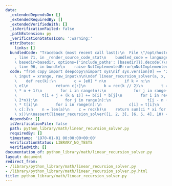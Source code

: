 ```yaml
---
data:
  _extendedDependsOn: []
  _extendedRequiredBy: []
  _extendedVerifiedWith: []
  _isVerificationFailed: false
  _pathExtension: py
  _verificationStatusIcon: ':warning:'
  attributes:
    links: []
  bundledCode: "Traceback (most recent call last):\n  File \"/opt/hostedtoolcache/Python/3.9.1/x64/lib/python3.9/site-packages/onlinejudge_verify/documentation/build.py\"\
    , line 71, in _render_source_code_stat\n    bundled_code = language.bundle(stat.path,\
    \ basedir=basedir, options={'include_paths': [basedir]}).decode()\n  File \"/opt/hostedtoolcache/Python/3.9.1/x64/lib/python3.9/site-packages/onlinejudge_verify/languages/python.py\"\
    , line 96, in bundle\n    raise NotImplementedError\nNotImplementedError\n"
  code: "from copy import deepcopy\nimport sys\nif sys.version[0] == '2':\n    range,\
    \ input = xrange, raw_input\n\n\ndef linear_recursion_solver(a, x, k, e0=0, e1=1):\n\
    \    def rec(k):\n        c = [e0] * n\n        if k < n:\n            c[k] =\
    \ e1\n            return c[:]\n        b = rec(k // 2)\n        t = [e0] * (2\
    \ * n + 1)\n        for i in range(n):\n            for j in range(n):\n     \
    \           t[i + j + (k & 1)] += b[i] * b[j]\n        for i in reversed(range(n,\
    \ 2*n)):\n            for j in range(n):\n                t[i - n + j] += a[j]\
    \ * t[i]\n        for i in range(n):\n            c[i] = t[i]\n        return\
    \ c[:]\n    n = len(a)\n    c = rec(k)\n    return sum(ci * xi for ci, xi in zip(c,\
    \ x))\n\nassert(linear_recursion_solver([1, 2, 3], [6, 5, 4], 10) == 220696)\n"
  dependsOn: []
  isVerificationFile: false
  path: python_library/math/linear_recursion_solver.py
  requiredBy: []
  timestamp: '1970-01-01 00:00:00+00:00'
  verificationStatus: LIBRARY_NO_TESTS
  verifiedWith: []
documentation_of: python_library/math/linear_recursion_solver.py
layout: document
redirect_from:
- /library/python_library/math/linear_recursion_solver.py
- /library/python_library/math/linear_recursion_solver.py.html
title: python_library/math/linear_recursion_solver.py
---
```

